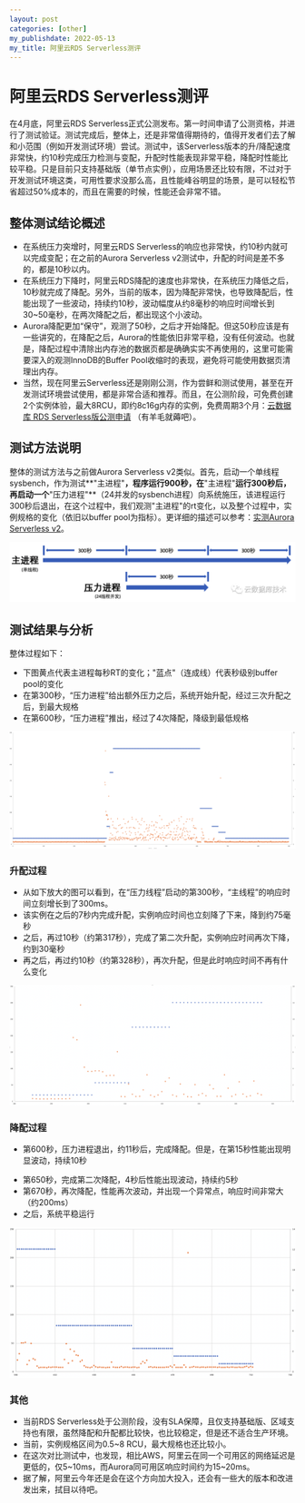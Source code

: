 ```yaml
---
layout: post
categories: [other]
my_publishdate: 2022-05-13
my_title: 阿里云RDS Serverless测评
---
```

# 阿里云RDS Serverless测评

在4月底，阿里云RDS Serverless正式公测发布。第一时间申请了公测资格，并进行了测试验证。测试完成后，整体上，还是非常值得期待的，值得开发者们去了解和小范围（例如开发测试环境）尝试。测试中，该Serverless版本的升/降配速度非常快，约10秒完成压力检测与变配，升配时性能表现非常平稳，降配时性能比较平稳。只是目前只支持基础版（单节点实例），应用场景还比较有限，不过对于开发测试环境这类，可用性要求没那么高，且性能峰谷明显的场景，是可以轻松节省超过50%成本的，而且在需要的时候，性能还会非常不错。

## 整体测试结论概述

* 在系统压力突增时，阿里云RDS Serverless的响应也非常快，约10秒内就可以完成变配；在之前的Aurora Serverless v2测试中，升配的时间是差不多的，都是10秒以内。
* 在系统压力下降时，阿里云RDS降配的速度也非常快，在系统压力降低之后，10秒就完成了降配。另外，当前的版本，因为降配非常快，也导致降配后，性能出现了一些波动，持续约10秒，波动幅度从约8毫秒的响应时间增长到30~50毫秒，在两次降配之后，都出现这个小波动。
* Aurora降配更加“保守”，观测了50秒，之后才开始降配。但这50秒应该是有一些讲究的，在降配之后，Aurora的性能依旧非常平稳，没有任何波动。也就是，降配过程中清除出内存池的数据页都是确确实实不再使用的，这里可能需要深入的观测InnoDB的Buffer Pool收缩时的表现，避免将可能使用数据页清理出内存。
* 当然，现在阿里云Serverless还是刚刚公测，作为尝鲜和测试使用，甚至在开发测试环境尝试使用，都是非常合适和推荐。而且，在公测阶段，可免费创建2个实例体验，最大8RCU，即约8c16g内存的实例，免费周期3个月：[云数据库 RDS Serverless版公测申请](https://page.aliyun.com/form/act422185691/index.htm?spm=5176.rdsbuy.0.0.6c8a752fJMCJsl) （有羊毛就薅吧）。

## 测试方法说明

整体的测试方法与之前做Aurora Serverless v2类似。首先，启动一个单线程sysbench，作为测试**"主进程"**，程序运行900秒，在**"主进程"**运行300秒后，再启动一个**"压力进程"**（24并发的sysbench进程）向系统施压，该进程运行300秒后退出，在这个过程中，我们观测"主进程"的rt变化，以及整个过程中，实例规格的变化（依旧以buffer pool为指标）。更详细的描述可以参考：[实测Aurora Serverless v2](https://mp.weixin.qq.com/s/0b3RjO8KpYBBD08WpYH5yQ)。

![图片](./images/serverless-beta.png)

## 测试结果与分析

整体过程如下：

- 下图黄点代表主进程每秒RT的变化；"蓝点"（连成线）代表秒级别buffer pool的变化
- 在第300秒，“压力进程”给出额外压力之后，系统开始升配，经过三次升配之后，到最大规格
- 在第600秒，“压力进程”推出，经过了4次降配，降级到最低规格

![](./images/aliyun-serverless-01.png)



### 升配过程

* 从如下放大的图可以看到，在“压力线程”启动的第300秒，“主线程”的响应时间立刻增长到了300ms。
* 该实例在之后的7秒内完成升配，实例响应时间也立刻降了下来，降到约75毫秒
* 之后，再过10秒（约第317秒），完成了第二次升配，实例响应时间再次下降，约到30毫秒
* 再之后，再过约10秒（约第328秒），再次升配，但是此时响应时间不再有什么变化

![](./images/aliyun-serverless-02.png)

### 降配过程

* 第600秒，压力进程退出，约11秒后，完成降配。但是，在第15秒性能出现明显波动，持续10秒
- 第650秒，完成第二次降配，4秒后性能出现波动，持续约5秒
- 第670秒，再次降配，性能再次波动，并出现一个异常点，响应时间非常大（约200ms）
- 之后，系统平稳运行

![](./images/aliyun-serverless-03.png)

### 其他

* 当前RDS Serverless处于公测阶段，没有SLA保障，且仅支持基础版、区域支持也有限，虽然降配和升配都比较快，也比较稳定，但是还不适合生产环境。
* 当前，实例规格区间为0.5~8 RCU，最大规格也还比较小。
* 在这次对比测试中，也发现，相比AWS，阿里云在同一个可用区的网络延迟是更低的，仅5~10ms，而Aurora同可用区响应时间约为15~20ms。
* 据了解，阿里云今年还是会在这个方向加大投入，还会有一些大的版本和改进发出来，拭目以待吧。
